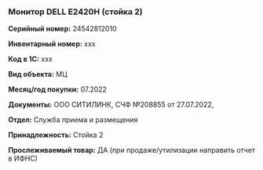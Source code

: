### Монитор DELL E2420H (стойка 2) </br>

**Серийный номер:** 24542812010 </br>

**Инвентарный номер:** xxx </br>

**Код в 1С:** xxx </br> 

**Вид объекта:** МЦ

**Месяц/год покупки:** 07.2022 </br>

**Документы:** ООО СИТИЛИНК, СЧФ №208855 от 27.07.2022,  </br>

**Отдел:** Служба приема и размещения </br>

**Принадлежность:** Стойка 2</br>

**Прослеживаемый товар:** ДА (при продаже/утилизации направить отчет в ИФНС)
